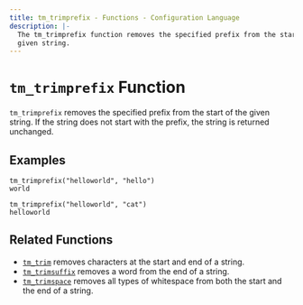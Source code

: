 ```yaml
---
title: tm_trimprefix - Functions - Configuration Language
description: |-
  The tm_trimprefix function removes the specified prefix from the start of a
  given string.
---
```


# `tm_trimprefix` Function

`tm_trimprefix` removes the specified prefix from the start of the given string. If the string does not start with the prefix, the string is returned unchanged.

## Examples

```
tm_trimprefix("helloworld", "hello")
world
```

```
tm_trimprefix("helloworld", "cat")
helloworld
```

## Related Functions

* [`tm_trim`](./tm_trim.md) removes characters at the start and end of a string.
* [`tm_trimsuffix`](./tm_trimsuffix.md) removes a word from the end of a string.
* [`tm_trimspace`](./tm_trimspace.md) removes all types of whitespace from
  both the start and the end of a string.
